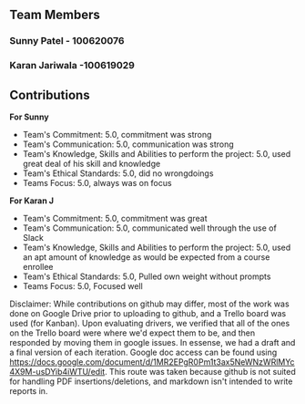 ## Team Members
### Sunny Patel - 100620076
### Karan Jariwala -100619029

## Contributions 
**For Sunny**
- Team's Commitment: 5.0, commitment was strong 
- Team's Communication: 5.0, communication was strong 
- Team's Knowledge, Skills and Abilities to perform the project: 5.0, used great deal of his skill and knowledge
- Team's Ethical Standards: 5.0, did no wrongdoings 
- Teams Focus: 5.0, always was on focus


**For Karan J**
- Team's Commitment: 5.0, commitment was great
- Team's Communication: 5.0, communicated well through the use of Slack
- Team's Knowledge, Skills and Abilities to perform the project: 5.0, used an apt amount of knowledge as would be expected from a course enrollee
- Team's Ethical Standards: 5.0, Pulled own weight without prompts
- Teams Focus: 5.0, Focused well


Disclaimer: While contributions on github may differ, most of the work was done on Google Drive prior to uploading to github, and a Trello board was used (for Kanban). Upon evaluating drivers, we verified that all of the ones on the Trello board were where we'd expect them to be, and then responded by moving them in google issues. In essense, we had a draft and a final version of each iteration. Google doc access can be found using https://docs.google.com/document/d/1MR2EPgR0Pm1t3ax5NeWNzWRlMYc4X9M-usDYib4iWTU/edit. 
This route was taken because github is not suited for handling PDF insertions/deletions, and markdown isn't intended to write reports in.
